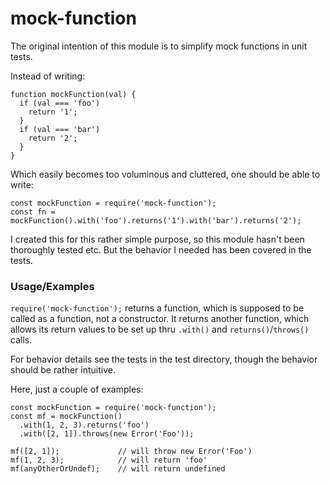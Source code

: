 # mock-function

The original intention of this module is to simplify mock functions in unit
tests.

Instead of writing:

    function mockFunction(val) {
      if (val === 'foo')
        return '1';
      }
      if (val === 'bar')
        return '2';
      }
    }

Which easily becomes too voluminous and cluttered, one should be able to write:

    const mockFunction = require('mock-function');
    const fn = mockFunction().with('foo').returns('1').with('bar').returns('2');

I created this for this rather simple purpose, so this module hasn't been
thoroughly tested etc. But the behavior I needed has been covered in the tests.

### Usage/Examples

`require('mock-function');` returns a function, which is supposed to be called
as a function, not a constructor. It returns another function, which allows its
return values to be set up thru `.with()` and `returns()`/`throws()` calls.

For behavior details see the tests in the test directory, though the behavior
should be rather intuitive.

Here, just a couple of examples:

    const mockFunction = require('mock-function');
    const mf = mockFunction()
      .with(1, 2, 3).returns('foo')
      .with([2, 1]).throws(new Error('Foo'));

    mf([2, 1]);             // will throw new Error('Foo')
    mf(1, 2, 3);            // will return 'foo'
    mf(anyOtherOrUndef);    // will return undefined
